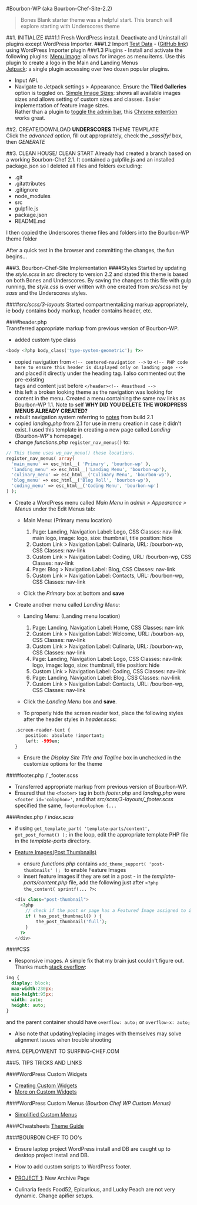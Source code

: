 #Bourbon-WP (aka Bourbon-Chef-Site-2.2)
> Bones Blank starter theme was a helpful start. This branch will explore starting with Underscores theme  

##1. INITIALIZE
###1.1 Fresh WordPress install.  Deactivate and Uninstall all plugins except WordPress Importer.
###1.2 Import [Test Data](http://wptest.io/) - ([GitHub link](https://github.com/poststatus)) using WordPress Importer plugin
###1.3 Plugins - Install and activate the following plugins:
[Menu Image](https://en-ca.wordpress.org/plugins/menu-image/): allows for images as menu items.  Use this plugin to create a logo in the Main and Landing Menus  
[Jetpack](https://jetpack.com/): a single plugin accessing over two dozen popular plugins.  
  - Input API.  
  - Navigate to Jetpack settings > Appearance.  Ensure the **Tiled Galleries** option is toggled on.
[Simple Image Sizes](https://wordpress.org/plugins-wp/simple-image-sizes/): shows all available images sizes and allows setting of custom sizes and classes.  Easier implementation of feature image sizes.  
Rather than a plugin to [toggle the admin bar](https://en-ca.wordpress.org/plugins/auto-hide-admin-bar/), this [Chrome extention](https://chrome.google.com/webstore/detail/wordpress-admin-bar-contr/joldejophkhmeajgjenfnfdpfjkalckn/related) works great.


##2. CREATE/DOWNLOAD **UNDERSCORES** THEME TEMPLATE  
Click the _advanced option_, fill out appropriately, check the _\_sassify!_ box, then _GENERATE_  

##3. CLEAN HOUSE/ CLEAN START
Already had created a branch based on a working Bourbon-Chef 2.1. It contained a gulpfile.js and an installed package.json so I deleted all files and folders excluding:  
- .git  
- .gitattributes  
- .gitignore  
- node_modules  
- src  
- gulpfile.js  
- package.json   
- README.md  

I then copied the Underscores theme files and folders into the Bourbon-WP theme folder

After a quick test in the browser and committing the changes, the fun begins...

###3. Bourbon-Chef-Site Implementation
####Styles
Started by updating the _style.scss_ in _src_ directory to version 2.2 and stated this theme is based on both Bones and Underscores. By saving the changes to this file with gulp running, the _style.css_ is over written with one created from _src/scss_ not by _sass_ and the Underscores styles.

####_src/scss/3-layouts_
Started compartmentalizing markup appropriately, ie body contains body markup, header contains header, etc.  

####header.php  
Transferred appropriate markup from previous version of Bourbon-WP.
- added custom type class
```php
<body <?php body_class('type-system-geometric'); ?>>
```
- copied navigation from `<!-- centered-navigation -->` to `<!-- PHP code here to ensure this header is displayed only on landing page -->` and placed it directly under the heading tag.  I also commented out the pre-existing _<nav>_ tags and content just before `</header><!-- #masthead -->`
- this left a broken looking theme as the navigation was looking for content in the menu.  Created a menu containing the same nav links as Bourbon-WP 1.1.  Note to self **WHY DID YOU DELETE THE WORDPRESS MENUS ALREADY CREATED?**  
- rebuilt navigation system referring to [notes](https://github.com/Surfing-Chef/Bourbon-WP/tree/2.1) from build 2.1
- copied _landing.php_ from 2.1 for use in menu creation in case it didn't exist.  I used this template in creating a new page called _Landing_ (Bourbon-WP's homepage).  
- change _functions.php_ `register_nav_menus()` to:
```PHP
// This theme uses wp_nav_menu() these locations.
register_nav_menus( array(
  'main_menu' => esc_html__( 'Primary', 'bourbon-wp' ),
  'landing_menu' => esc_html__('Landing Menu', 'bourbon-wp'),
  'culinary_menu' => esc_html__('Culinary Menu', 'bourbon-wp'),
  'blog_menu' => esc_html__('Blog Roll', 'bourbon-wp'),
  'coding_menu' => esc_html__('Coding Menu', 'bourbon-wp')
) );
```  

- Create a WordPress menu called *Main Menu* in *admin > Appearance > Menus* under the Edit Menus tab:  
  - Main Menu:  (Primary menu location)  
    1. Page: Landing, Navigation Label: Logo, CSS Classes: nav-link main logo, image: logo, size: thumbnail, title position: hide  
    2. Custom Link > Navigation Label: Culinaria, URL: /bourbon-wp, CSS Classes: nav-link   
    3. Custom Link > Navigation Label: Coding, URL: /bourbon-wp, CSS Classes: nav-link  
    4. Page: Blog > Navigation Label: Blog, CSS Classes: nav-link   
    5. Custom Link > Navigation Label: Contacts, URL: /bourbon-wp, CSS Classes: nav-link  

  - Click the _Primary_ box at bottom and **save**  

- Create another menu called *Landing Menu*:
  - Landing Menu:  (Landing menu location)
    1. Page: Landing, Navigation Label: Home, CSS Classes: nav-link  
    2. Custom Link > Navigation Label: Welcome, URL: /bourbon-wp, CSS Classes: nav-link  
    3. Custom Link > Navigation Label: Culinaria, URL: /bourbon-wp, CSS Classes: nav-link  
    4. Page: Landing, Navigation Label: Logo, CSS Classes: nav-link logo, image: logo, size: thumbnail, title position: hide    
    5. Custom Link > Navigation Label: Coding, CSS Classes: nav-link  
    6. Page: Landing, Navigation Label: Blog, CSS Classes: nav-link  
    7. Custom Link > Navigation Label: Contacts, URL: /bourbon-wp, CSS Classes: nav-link   
  - Click the _Landing Menu_ box and **save**.  

  - To properly hide the screen reader text, place the following styles after the header styles in _header.scss_:  
  ```php
  .screen-reader-text {
      position: absolute !important;
      left: -999em;
  }
  ```

  - Ensure the _Display Site Title and Tagline_ box in unchecked in the customize options for the theme

####footer.php / _footer.scss  
- Transferred appropriate markup from previous version of Bourbon-WP.  
- Ensured that the `<footer>` tag in both _footer.php_ and _landing.php_ were `<footer id='colophon>'`, and that _src/scss/3-layouts/\_footer.scss_ specified the same,  `footer#colophon {...`


####index.php / _index.scss_  
- if using `get_template_part( 'template-parts/content', get_post_format() );` in the loop, edit the appropriate template PHP file in the _template-parts_ directory.  

- [Feature Images(Post Thumbnails)](https://codex.wordpress.org/Post_Thumbnails)  
  - ensure _functions.php_ contains `add_theme_support( 'post-thumbnails' ); ` to enable Feature Images
  - insert feature images if they are set in a post - in the _template-parts/content.php_ file, add the following just after `<?php the_content( sprintf(... ?>`:  
  ```PHP
  <div class="post-thumbnail">
    <?php
      // check if the post or page has a Featured Image assigned to it.
      if ( has_post_thumbnail() ) {
          the_post_thumbnail('full');
      }
    ?>  
  </div>
  ```
####CSS
- Responsive images.  A simple fix that my brain just couldn't figure out.  Thanks much [stack overflow](http://stackoverflow.com/questions/12991351/css-force-image-resize-and-keep-aspect-ratio):
```css
img {
  display: block;
  max-width:230px;
  max-height:95px;
  width: auto;
  height: auto;
}
```
and the parent container should have `overflow: auto;` or `overflow-x: auto;`  

- Also note that updating/replacing images with themselves may solve alignment issues when trouble shooting

###4. DEPLOYMENT TO SURFING-CHEF.COM


###5. TIPS TRICKS AND LINKS

####WordPress Custom Widgets
+ [Creating Custom Widgets](https://premium.wpmudev.org/blog/create-custom-wordpress-widget)   
+ [More on Custom Widgets](https://www.templatemonster.com/blog/add-widget-areas-to-wordpress-guide/)   

####WordPress Custom Menus _(Bourbon Chef WP Custom Menus)_  
+ [Simplified Custom Menus](https://premium.wpmudev.org/blog/add-menus-to-wordpress/?utm_expid=3606929-97.J2zL7V7mQbSNQDPrXwvBgQ.0&utm_referrer=https%3A%2F%2Fwww.google.ca%2F)  

####Cheatsheets
[Theme Guide](https://premium.wpmudev.org/blog/free-wordpress-themes-ultimate-guide/?utm_expid=3606929-97.J2zL7V7mQbSNQDPrXwvBgQ.0)    

####BOURBON CHEF TO DO's  
- Ensure laptop project WordPress install and DB are caught up to desktop project install and DB.
- How to add custom scripts to WordPress footer.

- [PROJECT 1](https://www.smashingmagazine.com/2015/04/building-custom-wordpress-archive-page/): New Archive Page   
- Culinaria feeds Food52, Epicurious, and Lucky Peach are not very dynamic.  Change apifier setups.  
